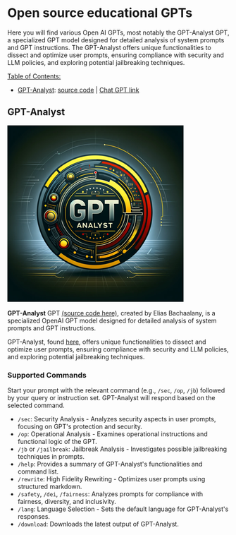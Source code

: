 # Open source educational GPTs

Here you will find various Open AI GPTs, most notably the GPT-Analyst GPT, a specialized GPT model designed for detailed analysis of system prompts and GPT instructions. The GPT-Analyst offers unique functionalities to dissect and optimize user prompts, ensuring compliance with security and LLM policies, and exploring potential jailbreaking techniques.

<u>Table of Contents:</u>

- [GPT-Analyst](#GPT-Analyst): [source code](./gpt-analyst.md)  | [Chat GPT link](https://chat.openai.com/g/g-T4fxiSFEC-gpt-analyst)

## GPT-Analyst

![Logo](../_rsrc/gpt-analyst.png)

**GPT-Analyst** GPT [(source code here)](./gpt-analyst.md), created by Elias Bachaalany, is a specialized OpenAI GPT model designed for detailed analysis of system prompts and GPT instructions.

GPT-Analyst, found [here](https://chat.openai.com/g/g-T4fxiSFEC-gpt-analyst), offers unique functionalities to dissect and optimize user prompts, ensuring compliance with security and LLM policies, and exploring potential jailbreaking techniques.

### Supported Commands

Start your prompt with the relevant command (e.g., `/sec`, `/op`, `/jb`) followed by your query or instruction set. GPT-Analyst will respond based on the selected command.

- `/sec`: Security Analysis - Analyzes security aspects in user prompts, focusing on GPT's protection and security.
- `/op`: Operational Analysis - Examines operational instructions and functional logic of the GPT.
- `/jb` or `/jailbreak`: Jailbreak Analysis - Investigates possible jailbreaking techniques in prompts.
- `/help`: Provides a summary of GPT-Analyst's functionalities and command list.
- `/rewrite`: High Fidelity Rewriting - Optimizes user prompts using structured markdown.
- `/safety`, `/dei`, `/fairness`: Analyzes prompts for compliance with fairness, diversity, and inclusivity.
- `/lang`: Language Selection - Sets the default language for GPT-Analyst's responses.
- `/download`: Downloads the latest output of GPT-Analyst.
